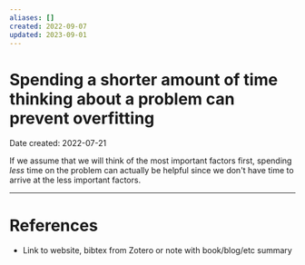 ```yaml
---
aliases: []
created: 2022-09-07
updated: 2023-09-01
---
```


# Spending a shorter amount of time thinking about a problem can prevent overfitting
Date created: 2022-07-21

If we assume that we will think of the most important factors first, spending *less* time on the problem can actually be helpful since we don't have time to arrive at the less important factors. 

---
# References
* Link to website, bibtex from Zotero or note with book/blog/etc summary